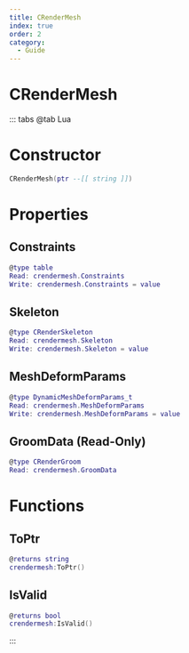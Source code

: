 ```yaml
---
title: CRenderMesh
index: true
order: 2
category:
  - Guide
---
```


# CRenderMesh

::: tabs
@tab Lua
# Constructor
```lua
CRenderMesh(ptr --[[ string ]])
```
# Properties
## Constraints 
```lua
@type table
Read: crendermesh.Constraints
Write: crendermesh.Constraints = value
```
## Skeleton 
```lua
@type CRenderSkeleton
Read: crendermesh.Skeleton
Write: crendermesh.Skeleton = value
```
## MeshDeformParams 
```lua
@type DynamicMeshDeformParams_t
Read: crendermesh.MeshDeformParams
Write: crendermesh.MeshDeformParams = value
```
## GroomData (Read-Only)
```lua
@type CRenderGroom
Read: crendermesh.GroomData
```
# Functions
## ToPtr
```lua
@returns string
crendermesh:ToPtr()
```
## IsValid
```lua
@returns bool
crendermesh:IsValid()
```

:::